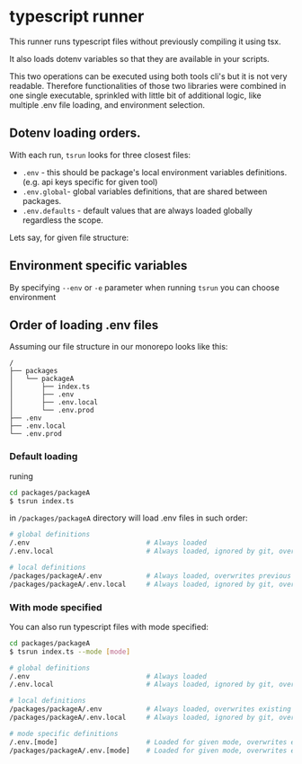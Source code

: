 # typescript runner

This runner runs typescript files without previously compiling it using tsx.

It also loads dotenv variables so that they are available in your scripts.

This two operations can be executed using both tools cli's but it is not very readable. Therefore functionalities of those two libraries were combined in one single executable, sprinkled with little bit of additional logic, like multiple .env file loading, and environment selection.

## Dotenv loading orders.
With each run, `tsrun` looks for three closest files:
- `.env` - this should be package's local environment variables definitions. (e.g. api keys specific for given tool)
- `.env.global`- global variables definitions, that are shared between packages.
- `.env.defaults` - default values that are always loaded globally regardless the scope.

Lets say, for given file structure:

## Environment specific variables
By specifying `--env` or `-e` parameter when running `tsrun` you can choose environment

## Order of loading .env files

Assuming our file structure in our monorepo looks like this:

```
/
├── packages
│   └── packageA
│       ├── index.ts
│       ├── .env
│       ├── .env.local
│       └── .env.prod
├── .env
├── .env.local
└── .env.prod
```

### Default loading

runing 
```bash
cd packages/packageA 
$ tsrun index.ts
```
in `/packages/packageA` directory will load .env files in such order:

``` bash
# global definitions
/.env                             # Always loaded
/.env.local                       # Always loaded, ignored by git, overwrites previous

# local definitions
/packages/packageA/.env           # Always loaded, overwrites previous
/packages/packageA/.env.local     # Always loaded, ignored by git, overwrites previous
```

### With mode specified

You can also run typescript files with mode specified:
```bash
cd packages/packageA 
$ tsrun index.ts --mode [mode]
```

``` bash
# global definitions
/.env                             # Always loaded
/.env.local                       # Always loaded, ignored by git, overwrites existing variables

# local definitions
/packages/packageA/.env           # Always loaded, overwrites existing variables
/packages/packageA/.env.local     # Always loaded, ignored by git, overwrites existing variables

# mode specific definitions
/.env.[mode]                      # Loaded for given mode, overwrites existging variables 
/packages/packageA/.env.[mode]    # Loaded for given mode, overwrites existging variables
```








